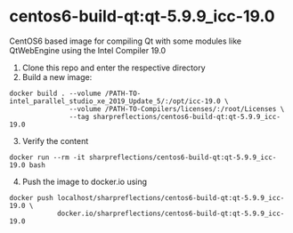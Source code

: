 # centos6-build-qt:qt-5.9.9\_icc-19.0

CentOS6 based image for compiling Qt with some modules like QtWebEngine using
the Intel Compiler 19.0

1. Clone this repo and enter the respective directory
2. Build a new image:
```
docker build . --volume /PATH-TO-intel_parallel_studio_xe_2019_Update_5/:/opt/icc-19.0 \
               --volume /PATH-TO-Compilers/licenses/:/root/Licenses \
               --tag sharpreflections/centos6-build-qt:qt-5.9.9_icc-19.0
```
3. Verify the content
```
docker run --rm -it sharpreflections/centos6-build-qt:qt-5.9.9_icc-19.0 bash
```
4. Push the image to docker.io using
```
docker push localhost/sharpreflections/centos6-build-qt:qt-5.9.9_icc-19.0 \
            docker.io/sharpreflections/centos6-build-qt:qt-5.9.9_icc-19.0
```
